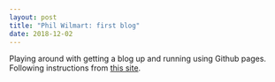 ```yaml
---
layout: post
title: "Phil Wilmart: first blog"
date: 2018-12-02
---
```


Playing around with getting a blog up and running using Github pages. Following instructions from [this site](http://jmcglone.com/guides/github-pages/).
